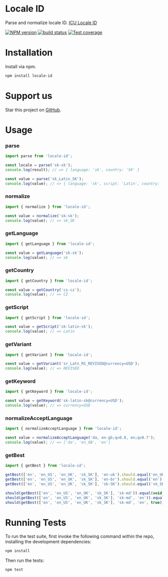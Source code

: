 # Locale ID

Parse and normalize locale ID. [ICU Locale ID](http://userguide.icu-project.org/locale)

[![NPM version][npm-image]][npm-url]
[![build status][travis-image]][travis-url]
[![Test coverage][coveralls-image]][coveralls-url]

[npm-image]: https://img.shields.io/npm/v/locale-id.svg?style=flat-square
[npm-url]: https://www.npmjs.com/locale-id
[travis-image]: https://img.shields.io/travis/CherrySoftware/locale-id/master.svg?style=flat-square
[travis-url]: https://travis-ci.org/CherrySoftware/locale-id
[coveralls-image]: https://img.shields.io/coveralls/CherrySoftware/locale-id/master.svg?style=flat-square
[coveralls-url]: https://coveralls.io/r/CherrySoftware/locale-id?branch=master
[github-url]: https://github.com/CherrySoftware/locale-id

# Installation

Install via npm.

```sh
npm install locale-id
```

# Support us

Star this project on [GitHub][github-url].

# Usage

### parse

```js
import parse from 'locale-id';

const locale = parse('sk-sk');
console.log(result); // => { language: 'sk', country: 'SK' }

const value = parse('sk_Latin_SK');
console.log(value); // => { language: 'sk', script: 'Latin', country: 'SK' }
```

### normalize

```js
import { normalize } from 'locale-id';

const value = normalize('sk-sk');
console.log(value); // => sk_SK
```

### getLanguage

```js
import { getLanguage } from 'locale-id';

const value = getLanguage('sk-sk');
console.log(value); // => sk
```

### getCountry

```js
import { getCountry } from 'locale-id';

const value = getCountry('cs-cz');
console.log(value); // => CZ
```

### getScript

```js
import { getScript } from 'locale-id';

const value = getScript('sk-latin-sk');
console.log(value); // => Latin
```

### getVariant

```js
import { getVariant } from 'locale-id';

const value = getVariant('sr_Latn_RS_REVISED@currency=USD');
console.log(value); // => REVISED
```


### getKeyword

```js
import { getKeyword } from 'locale-id';

const value = getKeyword('sk-latin-sk@currency=USD');
console.log(value); // => currency=USD
```

### normalizeAcceptLanguage

```js
import { normalizeAcceptLanguage } from 'locale-id';

const value = normalizeAcceptLanguage('da, en-gb;q=0.8, en;q=0.7');
console.log(value); // => ['da', 'en_GB', 'en']
```

### getBest

```js
import { getBest } from 'locale-id';

getBest(['en', 'en_US', 'en_UK', 'sk_SK'], 'en-uk').should.equal('en_UK');
getBest(['en', 'en_US', 'en_UK', 'sk_SK'], 'en-br').should.equal('en');
getBest(['en', 'en_US', 'en_UK', 'sk_SK'], 'sk-SK').should.equal('sk_SK');

should(getBest(['en', 'en_US', 'en_UK', 'sk_SK'], 'sk-md')).equal(void 0);
should(getBest(['en', 'en_US', 'en_UK', 'sk_SK'], 'sk-md', 'en')).equal('en');
should(getBest(['en', 'en_US', 'en_UK', 'sk_SK'], 'sk-md', 'en', true)).equal('sk_SK');
```

# Running Tests

To run the test suite, first invoke the following command within the repo, installing the development dependencies:

```sh
npm install
```

Then run the tests:

```sh
npm test
```
